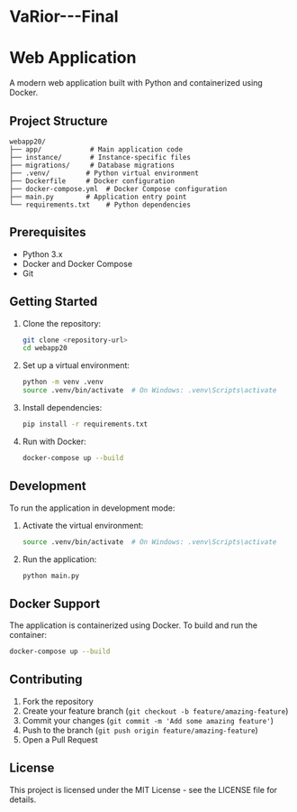# VaRior---Final
# Web Application

A modern web application built with Python and containerized using Docker.

## Project Structure

```
webapp20/
├── app/            # Main application code
├── instance/       # Instance-specific files
├── migrations/     # Database migrations
├── .venv/         # Python virtual environment
├── Dockerfile     # Docker configuration
├── docker-compose.yml  # Docker Compose configuration
├── main.py        # Application entry point
└── requirements.txt    # Python dependencies
```

## Prerequisites

- Python 3.x
- Docker and Docker Compose
- Git

## Getting Started

1. Clone the repository:
   ```bash
   git clone <repository-url>
   cd webapp20
   ```

2. Set up a virtual environment:
   ```bash
   python -m venv .venv
   source .venv/bin/activate  # On Windows: .venv\Scripts\activate
   ```

3. Install dependencies:
   ```bash
   pip install -r requirements.txt
   ```

4. Run with Docker:
   ```bash
   docker-compose up --build
   ```

## Development

To run the application in development mode:

1. Activate the virtual environment:
   ```bash
   source .venv/bin/activate  # On Windows: .venv\Scripts\activate
   ```

2. Run the application:
   ```bash
   python main.py
   ```

## Docker Support

The application is containerized using Docker. To build and run the container:

```bash
docker-compose up --build
```

## Contributing

1. Fork the repository
2. Create your feature branch (`git checkout -b feature/amazing-feature`)
3. Commit your changes (`git commit -m 'Add some amazing feature'`)
4. Push to the branch (`git push origin feature/amazing-feature`)
5. Open a Pull Request

## License

This project is licensed under the MIT License - see the LICENSE file for details.
